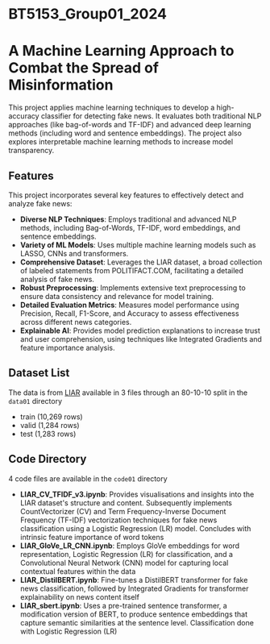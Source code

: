 # BT5153_Group01_2024

# A Machine Learning Approach to Combat the Spread of Misinformation 
This project applies machine learning techniques to develop a high-accuracy classifier for detecting fake news. It evaluates both traditional NLP approaches (like bag-of-words and TF-IDF) and advanced deep learning methods (including word and sentence embeddings). The project also explores interpretable machine learning methods to increase model transparency.

## Features
This project incorporates several key features to effectively detect and analyze fake news:
- **Diverse NLP Techniques**: Employs traditional and advanced NLP methods, including Bag-of-Words, TF-IDF, word embeddings, and sentence embeddings.
- **Variety of ML Models**: Uses multiple machine learning models such as LASSO, CNNs and transformers.
- **Comprehensive Dataset**: Leverages the LIAR dataset, a broad collection of labeled statements from POLITIFACT.COM, facilitating a detailed analysis of fake news.
- **Robust Preprocessing**: Implements extensive text preprocessing to ensure data consistency and relevance for model training.
- **Detailed Evaluation Metrics**: Measures model performance using Precision, Recall, F1-Score, and Accuracy to assess effectiveness across different news categories.
- **Explainable AI**: Provides model prediction explanations to increase trust and user comprehension, using techniques like Integrated Gradients and feature importance analysis.

## Dataset List
The data is from [LIAR](https://aclanthology.org/P17-2067/) available in 3 files through an 80-10-10 split in the `data01` directory
- train (10,269 rows)
- valid (1,284 rows)
- test (1,283 rows)

## Code Directory
4 code files are available in the `code01` directory
- **LIAR_CV_TFIDF_v3.ipynb**: Provides visualisations and insights into the LIAR dataset's structure and content. Subsequently implements CountVectorizer (CV) and Term Frequency-Inverse Document Frequency (TF-IDF) vectorization techniques for fake news classification using a Logistic Regression (LR) model. Concludes with intrinsic feature importance of word tokens
- **LIAR_GloVe_LR_CNN.ipynb**: Employs GloVe embeddings for word representation, Logistic Regression (LR) for classification, and a Convolutional Neural Network (CNN) model for capturing local contextual features within the data
- **LIAR_DistilBERT.ipynb**: Fine-tunes a DistilBERT transformer for fake news classification, followed by Integrated Gradients for transformer explainability on news content itself
- **LIAR_sbert.ipynb**: Uses a pre-trained sentence transformer, a modification version of BERT, to produce sentence embeddings that capture semantic similarities at the sentence level. Classification done with Logistic Regression (LR)
